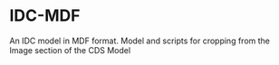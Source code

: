 # IDC-MDF
An IDC model in MDF format.  Model and scripts for cropping from the Image section of the CDS Model
